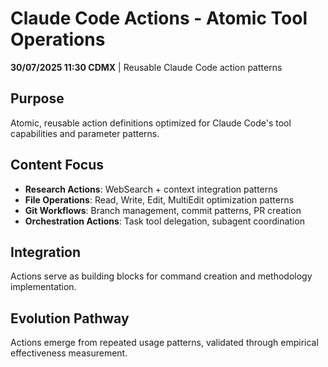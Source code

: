 # Claude Code Actions - Atomic Tool Operations

**30/07/2025 11:30 CDMX** | Reusable Claude Code action patterns

## Purpose
Atomic, reusable action definitions optimized for Claude Code's tool capabilities and parameter patterns.

## Content Focus
- **Research Actions**: WebSearch + context integration patterns
- **File Operations**: Read, Write, Edit, MultiEdit optimization patterns
- **Git Workflows**: Branch management, commit patterns, PR creation
- **Orchestration Actions**: Task tool delegation, subagent coordination

## Integration
Actions serve as building blocks for command creation and methodology implementation.

## Evolution Pathway
Actions emerge from repeated usage patterns, validated through empirical effectiveness measurement.
